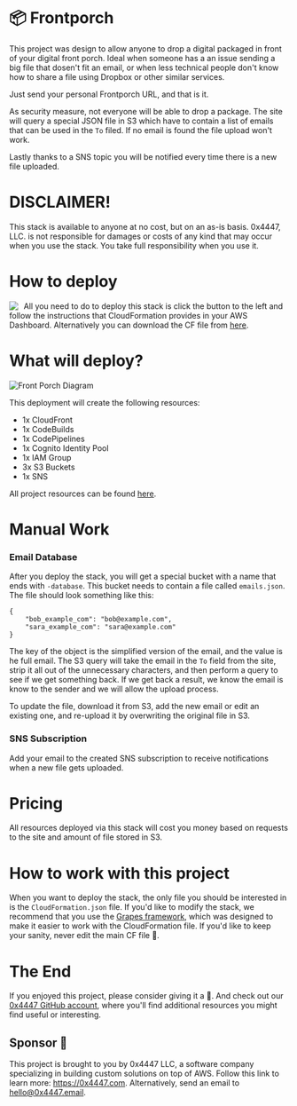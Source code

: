 # 📦 Frontporch

This project was design to allow anyone to drop a digital packaged in front of your digital front porch. Ideal when someone has a an issue sending a big file that dosen't fit an email, or when less technical people don't know how to share a file using Dropbox or other similar services.

Just send your personal Frontporch URL, and that is it.

As security measure, not everyone will be able to drop a package. The site will query a special JSON file in S3 which have to contain a list of emails that can be used in the `To` filed. If no email is found the file upload won't work.

Lastly thanks to a SNS topic you will be notified every time there is a new file uploaded.

# DISCLAIMER!

This stack is available to anyone at no cost, but on an as-is basis. 0x4447, LLC. is not responsible for damages or costs of any kind that may occur when you use the stack. You take full responsibility when you use it.

# How to deploy

<a target="_blank" href="https://console.aws.amazon.com/cloudformation/home#/stacks/new?stackName=zer0x4447-Frontporch&templateURL=https://s3.amazonaws.com/0x4447-drive-cloudformation/frontporch.json">
<img align="left" style="float: left; margin: 0 10px 0 0;" src="https://s3.amazonaws.com/cloudformation-examples/cloudformation-launch-stack.png"></a>

All you need to do to deploy this stack is click the button to the left and follow the instructions that CloudFormation provides in your AWS Dashboard. Alternatively you can download the CF file from [here](https://s3.amazonaws.com/0x4447-drive-cloudformation/frontporch.json).

# What will deploy?

![Front Porch Diagram](https://raw.githubusercontent.com/0x4447/0x4447_product_front_porch/assets/diagram.png)

This deployment will create the following resources:

- 1x CloudFront
- 1x CodeBuilds
- 1x CodePipelines
- 1x Cognito Identity Pool
- 1x IAM Group
- 3x S3 Buckets
- 1x SNS

All project resources can be found [here](https://github.com/topics/0x4447-frontporch).

# Manual Work

### Email Database

After you deploy the stack, you will get a special bucket with a name that ends with `-database`. This bucket needs to contain a file called `emails.json`. The file should look something like this:

```
{
	"bob_example_com": "bob@example.com",
	"sara_example_com": "sara@example.com"
}
```

The key of the object is the simplified version of the email, and the value is he full email. The S3 query will take the email in the `To` field from the site, strip it all out of the unnecessary characters, and then perform a query to see if we get something back. If we get back a result, we know the email is know to the sender and we will allow the upload process.

To update the file, download it from S3, add the new email or edit an existing one, and re-upload it by overwriting the original file in S3.

### SNS Subscription

Add your email to the created SNS subscription to receive notifications when a new file gets uploaded.

# Pricing

All resources deployed via this stack will cost you money based on requests to the site and amount of file stored in S3.

# How to work with this project

When you want to deploy the stack, the only file you should be interested in is the `CloudFormation.json` file. If you'd like to modify the stack, we recommend that you use the [Grapes framework](https://github.com/0x4447/0x4447-cli-node-grapes), which was designed to make it easier to work with the CloudFormation file. If you'd like to keep your sanity, never edit the main CF file 🤪.

# The End

If you enjoyed this project, please consider giving it a 🌟. And check out our [0x4447 GitHub account](https://github.com/0x4447), where you'll find additional resources you might find useful or interesting.

## Sponsor 🎊

This project is brought to you by 0x4447 LLC, a software company specializing in building custom solutions on top of AWS. Follow this link to learn more: https://0x4447.com. Alternatively, send an email to [hello@0x4447.email](mailto:hello@0x4447.email?Subject=Hello%20From%20Repo&Body=Hi%2C%0A%0AMy%20name%20is%20NAME%2C%20and%20I%27d%20like%20to%20get%20in%20touch%20with%20someone%20at%200x4447.%0A%0AI%27d%20like%20to%20discuss%20the%20following%20topics%3A%0A%0A-%20LIST_OF_TOPICS_TO_DISCUSS%0A%0ASome%20useful%20information%3A%0A%0A-%20My%20full%20name%20is%3A%20FIRST_NAME%20LAST_NAME%0A-%20My%20time%20zone%20is%3A%20TIME_ZONE%0A-%20My%20working%20hours%20are%20from%3A%20TIME%20till%20TIME%0A-%20My%20company%20name%20is%3A%20COMPANY%20NAME%0A-%20My%20company%20website%20is%3A%20https%3A%2F%2F%0A%0ABest%20regards.).

